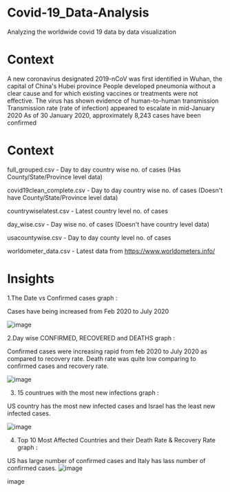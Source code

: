 # Covid-19_Data-Analysis
Analyzing the worldwide covid 19 data by data visualization  
# Context 
A new coronavirus designated 2019-nCoV was first identified in Wuhan, the capital of China's Hubei province People developed pneumonia without a clear cause and for which existing vaccines or treatments were not effective. The virus has shown evidence of human-to-human transmission Transmission rate (rate of infection) appeared to escalate in mid-January 2020 As of 30 January 2020, approximately 8,243 cases have been confirmed  
# Context 
full_grouped.csv - Day to day country wise no. of cases (Has County/State/Province level data)

covid19clean_complete.csv - Day to day country wise no. of cases (Doesn't have County/State/Province level data)

countrywiselatest.csv - Latest country level no. of cases

day_wise.csv - Day wise no. of cases (Doesn't have country level data)

usacountywise.csv - Day to day county level no. of cases

worldometer_data.csv - Latest data from https://www.worldometers.info/
# Insights
1.The Date vs Confirmed cases graph :

Cases have being increased from Feb 2020 to July 2020

![image](https://user-images.githubusercontent.com/89118199/176991045-027d4600-ee24-4179-a335-0068188b65bb.png)

2.Day wise CONFIRMED, RECOVERED and DEATHS graph :

Confirmed cases were increasing rapid from feb 2020 to July 2020 as compared to recovery rate. Death rate was quite low comparing to confirmed cases and recovery rate.

![image](https://user-images.githubusercontent.com/89118199/176991092-1b2ae5bd-3b31-4b30-b40f-11b992716cc1.png)

3. 15 countrues with the most new infections graph :

US country has the most new infected cases and Israel has the least new infected cases.

![image](https://user-images.githubusercontent.com/89118199/176991115-24db0196-4140-409f-9b36-bbe8974e20ba.png)

4. Top 10 Most Affected Countries and their Death Rate & Recovery Rate graph :

US has large number of confirmed cases and Italy has lass number of confirmed cases.
![image](https://user-images.githubusercontent.com/89118199/176991133-fd88e6ed-f5ff-4dac-8cfd-43f2e86ef0ab.png)


image

